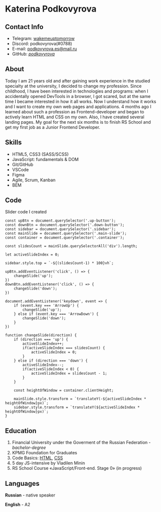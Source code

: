# **Katerina Podkovyrova**

## **Contact Info**
+ Telegram: [wakemeuptomorrow](https://t.me/wakemeuptomorrow)
+ Discord: podkovyrova(#0788)
+ E-mail: podkovyrova.es@mail.ru
+ GitHub: *[podkovyrova](https://github.com/podkovyrova)*

## **About**
Today I am 21 years old and after gaining work experience in the studied specialty at the university, I decided to change my profession.
Since childhood, I have been interested in technologies and programs: when I accidentally opened DevTools in a browser, I got scared, but at the same time I became interested in how it all works.
Now I understand how it works and I want to create my own web pages and applications.
4 months ago I learned about such a profession as Frontend-developer and began to actively learn HTML and CSS on my own. Also, I have created several landing pages.
My goal for the next six months is to finish RS School and get my first job as a Junior Frontend Developer.

## **Skills**
+ HTML5, CSS3 (SASS/SCSS)
+ JavaScript: fundamentals & DOM
+ Git/GitHub
+ VSCode
+ Figma
+ Agile, Scrum, Kanban
+ BEM 
## Code 
Slider code I created
```
const upBtn = document.querySelector('.up-button');
const downBtn = document.querySelector('.down-button'); 
const sidebar = document.querySelector('.sidebar');
const mainSlide = document.querySelector('.main-slide');
const container = document.querySelector('.container');

const slidesCount = mainSlide.querySelectorAll('div').length; 

let activeSlideIndex = 0; 

sidebar.style.top = `-${(slidesCount-1) * 100}vh`;

upBtn.addEventListener('click', () => {
    changeSlide('up');
})
downBtn.addEventListener('click', () => {
    changeSlide('down');
})

document.addEventListener('keydown', event => {  
    if (event.key === 'ArrowUp') {
        changeSlide('up');
    } else if (event.key === 'ArrowDown') {
        changeSlide('down');
    }
})

function changeSlide(direction) {
    if (direction === 'up') {
        activeSlideIndex++;
        if(activeSlideIndex === slidesCount) {
            activeSlideIndex = 0;
        }
    } else if (direction === 'down') {
        activeSlideIndex--;
        if(activeSlideIndex < 0) {
            activeSlideIndex = slidesCount - 1;
        }
    }

    const heightOfWindow = container.clientHeight;

    mainSlide.style.transform = `translateY(-${activeSlideIndex * heightOfWindow}px)`; 
    sidebar.style.transform = `translateY(${activeSlideIndex * heightOfWindow}px)`;
}
```

## **Education**
1. Financial University under the Goverment of the Russian Federation - *bachelor-degree*
2. KPMG Foundation for Graduates
3. Code Basics: [HTML]("https://ru.code-basics.com/languages/html"), [CSS]("https://ru.code-basics.com/languages/css")
4. 5 day JS-intensive by Vladilen Minin
5. RS School Course «JavaScript/Front-end. Stage 0» (in progress)

## **Languages**
**Russian** - native speaker

**English** - A2
